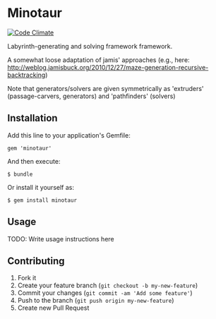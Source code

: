 # Minotaur

[![Code Climate](https://codeclimate.com/badge.png)](https://codeclimate.com/github/deepcerulean/minotaur)

Labyrinth-generating and solving framework framework.

A somewhat loose adaptation of jamis' approaches
(e.g., here: http://weblog.jamisbuck.org/2010/12/27/maze-generation-recursive-backtracking)

Note that generators/solvers are given symmetrically as 'extruders' (passage-carvers, generators) and 'pathfinders' (solvers)


## Installation

Add this line to your application's Gemfile:

    gem 'minotaur'

And then execute:

    $ bundle

Or install it yourself as:

    $ gem install minotaur

## Usage

TODO: Write usage instructions here

## Contributing

1. Fork it
2. Create your feature branch (`git checkout -b my-new-feature`)
3. Commit your changes (`git commit -am 'Add some feature'`)
4. Push to the branch (`git push origin my-new-feature`)
5. Create new Pull Request
